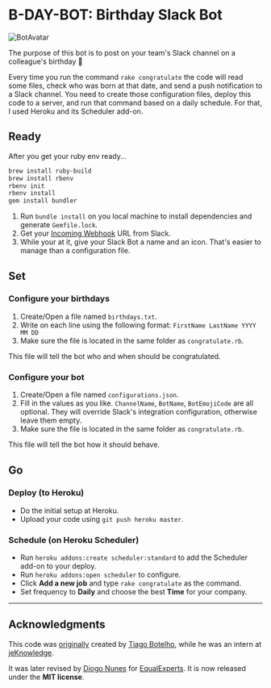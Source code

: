 # B-DAY-BOT: Birthday Slack Bot

![BotAvatar](https://i1.wp.com/www.diogonunes.com/blog/wp-content/uploads/2016/06/work-birthday-slack-bot.png?w=600)

The purpose of this bot is to post on your team's Slack channel on a colleague's birthday 🎂

Every time you run the command `rake congratulate` the code will read some files, check who was born at that date, and send a push notification to a Slack channel. You need to create those configuration files, deploy this code to a server, and run that command based on a daily schedule. For that, I used Heroku and its Scheduler add-on.

## Ready

After you get your ruby env ready...

```sh
brew install ruby-build
brew install rbenv
rbenv init
rbenv install
gem install bundler
```

1. Run `bundle install` on you local machine to install dependencies and generate `Gemfile.lock`.
2. Get your [Incoming Webhook](https://api.slack.com/incoming-webhooks) URL from Slack.
3. While your at it, give your Slack Bot a name and an icon. That's easier to manage than a configuration file.

## Set

### Configure your birthdays

1. Create/Open a file named `birthdays.txt`.
2. Write on each line using the following format: `FirstName LastName YYYY MM DD`
3. Make sure the file is located in the same folder as `congratulate.rb`.

This file will tell the bot who and when should be congratulated.

### Configure your bot

1. Create/Open a file named `configurations.json`.
2. Fill in the values as you like. `ChannelName`, `BotName`, `BotEmojiCode` are all optional. They will override Slack's integration configuration, otherwise leave them empty.
3. Make sure the file is located in the same folder as `congratulate.rb`.

This file will tell the bot how it should behave.

## Go

### Deploy (to Heroku)

- Do the initial setup at Heroku.
- Upload your code using `git push heroku master`.

### Schedule (on Heroku Scheduler)

- Run `heroku addons:create scheduler:standard` to add the Scheduler add-on to your deploy.
- Run `heroku addons:open scheduler` to configure.
- Click **Add a new job** and type `rake congratulate` as the command.
- Set frequency to **Daily** and choose the best **Time** for your company.

---

## Acknowledgments

This code was [originally](https://github.com/jeKnowledge/birthday-bot) created by [Tiago Botelho](https://github.com/tiagonbotelho), while he was an intern at [jeKnowledge](http://jeknowledge.pt/).

It was later revised by [Diogo Nunes](http://www.diogonunes.com/) for [EqualExperts](https://www.equalexperts.com/). It is now released under the **MIT license**.
